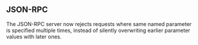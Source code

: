 JSON-RPC
---

The JSON-RPC server now rejects requests where same named parameter is specified multiple times, instead of silently overwriting earlier parameter values with later ones.
